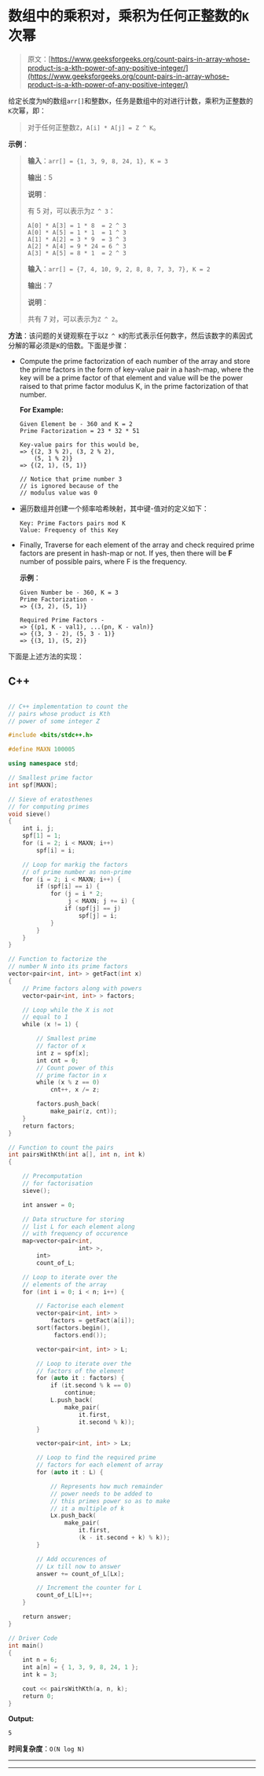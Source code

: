 # 数组中的乘积对，乘积为任何正整数的`K`次幂

> 原文：[https://www.geeksforgeeks.org/count-pairs-in-array-whose-product-is-a-kth-power-of-any-positive-integer/](https://www.geeksforgeeks.org/count-pairs-in-array-whose-product-is-a-kth-power-of-any-positive-integer/)

给定长度为`N`的数组`arr[]`和整数`K`，任务是数组中的对进行计数，乘积为正整数的`K`次幂，即：

> 对于任何正整数`Z`，`A[i] * A[j] = Z ^ K`。

**示例**：

> **输入**：`arr[] = {1, 3, 9, 8, 24, 1}, K = 3`
>
> **输出**：5
>
> **说明**：
>
> 有 5 对，可以表示为`Z ^ 3`：
>
> ```
> A[0] * A[3] = 1 * 8  = 2 ^ 3
> A[0] * A[5] = 1 * 1  = 1 ^ 3
> A[1] * A[2] = 3 * 9  = 3 ^ 3
> A[2] * A[4] = 9 * 24 = 6 ^ 3
> A[3] * A[5] = 8 * 1  = 2 ^ 3
> ```
>
> **输入**：`arr[] = {7, 4, 10, 9, 2, 8, 8, 7, 3, 7}, K = 2`
>
> **输出**：7
>
> **说明**：
>
> 共有 7 对，可以表示为`Z ^ 2`。

**方法**：该问题的关键观察在于以`Z ^ K`的形式表示任何数字，然后该数字的素因式分解的幂必须是`K`的倍数。下面是步骤：

*   Compute the prime factorization of each number of the array and store the prime factors in the form of key-value pair in a hash-map, where the key will be a prime factor of that element and value will be the power raised to that prime factor modulus K, in the prime factorization of that number.

    **For Example:**

    ```
    Given Element be - 360 and K = 2
    Prime Factorization = 23 * 32 * 51

    Key-value pairs for this would be,
    => {(2, 3 % 2), (3, 2 % 2),
        (5, 1 % 2)}
    => {(2, 1), (5, 1)}

    // Notice that prime number 3 
    // is ignored because of the 
    // modulus value was 0

    ```

*   遍历数组并创建一个频率哈希映射，其中键-值对的定义如下：

    ```
    Key: Prime Factors pairs mod K
    Value: Frequency of this Key

    ```

*   Finally, Traverse for each element of the array and check required prime factors are present in hash-map or not. If yes, then there will be **F** number of possible pairs, where F is the frequency.

    **示例**：

    ```
    Given Number be - 360, K = 3
    Prime Factorization -
    => {(3, 2), (5, 1)}

    Required Prime Factors -
    => {(p1, K - val1), ...(pn, K - valn)}
    => {(3, 3 - 2), (5, 3 - 1)}
    => {(3, 1), (5, 2)}  

    ```

下面是上述方法的实现：

## C++

```cpp

// C++ implementation to count the 
// pairs whose product is Kth 
// power of some integer Z 

#include <bits/stdc++.h> 

#define MAXN 100005 

using namespace std; 

// Smallest prime factor 
int spf[MAXN]; 

// Sieve of eratosthenes 
// for computing primes 
void sieve() 
{ 
    int i, j; 
    spf[1] = 1; 
    for (i = 2; i < MAXN; i++) 
        spf[i] = i; 

    // Loop for markig the factors 
    // of prime number as non-prime 
    for (i = 2; i < MAXN; i++) { 
        if (spf[i] == i) { 
            for (j = i * 2; 
                 j < MAXN; j += i) { 
                if (spf[j] == j) 
                    spf[j] = i; 
            } 
        } 
    } 
} 

// Function to factorize the 
// number N into its prime factors 
vector<pair<int, int> > getFact(int x) 
{ 
    // Prime factors along with powers 
    vector<pair<int, int> > factors; 

    // Loop while the X is not 
    // equal to 1 
    while (x != 1) { 

        // Smallest prime 
        // factor of x 
        int z = spf[x]; 
        int cnt = 0; 
        // Count power of this 
        // prime factor in x 
        while (x % z == 0) 
            cnt++, x /= z; 

        factors.push_back( 
            make_pair(z, cnt)); 
    } 
    return factors; 
} 

// Function to count the pairs 
int pairsWithKth(int a[], int n, int k) 
{ 

    // Precomputation 
    // for factorisation 
    sieve(); 

    int answer = 0; 

    // Data structure for storing 
    // list L for each element along 
    // with frequency of occurence 
    map<vector<pair<int, 
                    int> >, 
        int> 
        count_of_L; 

    // Loop to iterate over the 
    // elements of the array 
    for (int i = 0; i < n; i++) { 

        // Factorise each element 
        vector<pair<int, int> > 
            factors = getFact(a[i]); 
        sort(factors.begin(), 
             factors.end()); 

        vector<pair<int, int> > L; 

        // Loop to iterate over the 
        // factors of the element 
        for (auto it : factors) { 
            if (it.second % k == 0) 
                continue; 
            L.push_back( 
                make_pair( 
                    it.first, 
                    it.second % k)); 
        } 

        vector<pair<int, int> > Lx; 

        // Loop to find the required prime 
        // factors for each element of array 
        for (auto it : L) { 

            // Represents how much remainder 
            // power needs to be added to 
            // this primes power so as to make 
            // it a multiple of k 
            Lx.push_back( 
                make_pair( 
                    it.first, 
                    (k - it.second + k) % k)); 
        } 

        // Add occurences of 
        // Lx till now to answer 
        answer += count_of_L[Lx]; 

        // Increment the counter for L 
        count_of_L[L]++; 
    } 

    return answer; 
} 

// Driver Code 
int main() 
{ 
    int n = 6; 
    int a[n] = { 1, 3, 9, 8, 24, 1 }; 
    int k = 3; 

    cout << pairsWithKth(a, n, k); 
    return 0; 
} 

```

**Output:**

```
5

```

**时间复杂度**：`O(N log N)`



* * *

* * *



